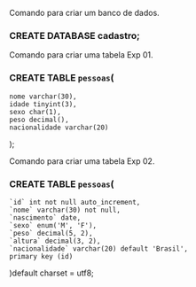 Comando para criar um banco de dados.
### CREATE DATABASE cadastro;


Comando para criar uma tabela Exp 01.
### CREATE TABLE `pessoas`(
    nome varchar(30),
    idade tinyint(3),
    sexo char(1),
    peso decimal(),
    nacionalidade varchar(20)
);


Comando para criar uma tabela Exp 02.
### CREATE TABLE `pessoas`(
    `id` int not null auto_increment,
    `nome` varchar(30) not null,
    `nascimento` date,
    `sexo` enum('M', 'F'),
    `peso` decimal(5, 2),
    `altura` decimal(3, 2),
    `nacionalidade` varchar(20) default 'Brasil',
    primary key (id)
)default charset = utf8;

